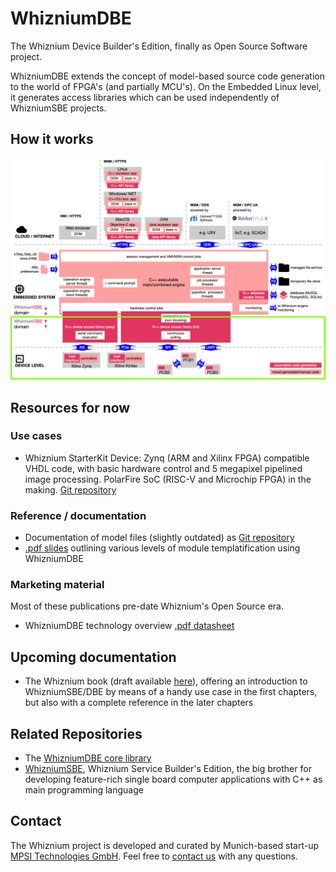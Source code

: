 # WhizniumDBE

The Whiznium Device Builder's Edition, finally as Open Source Software project.

WhizniumDBE extends the concept of model-based source code generation to the world of FPGA's (and partially MCU's). On the Embedded Linux level, it generates access libraries which can be used independently of WhizniumSBE projects.

## How it works

![](_exp/dbe.png)

## Resources for now

### Use cases

- Whiznium StarterKit Device: Zynq (ARM and Xilinx FPGA) compatible VHDL code, with basic hardware control and 5 megapixel pipelined image processing. PolarFire SoC (RISC-V and Microchip FPGA) in the making. [Git repository](https://github.com/mpsitech/wskd-Whiznium-StarterKit-Device)

### Reference / documentation

- Documentation of model files (slightly outdated) as [Git repository](https://github.com/mpsitech/WhizniumDBE-docs)
- [.pdf slides](https://mpsitech-public.s3.eu-central-1.amazonaws.com/wdbe_templates.pdf) outlining various levels of module templatification using WhizniumDBE

### Marketing material

Most of these publications pre-date Whiznium's Open Source era.

- WhizniumDBE technology overview [.pdf datasheet](https://mpsitech-public.s3.eu-central-1.amazonaws.com/whizniumdbe.pdf)

## Upcoming documentation

- The Whiznium book (draft available [here](https://mpsitech-public.s3.eu-central-1.amazonaws.com/book.pdf)), offering an introduction to WhizniumSBE/DBE by means of a handy use case in the first chapters, but also with a complete reference in the later chapters

## Related Repositories

- The [WhizniumDBE core library](https://github.com/mpsitech/dbecore-WhizniumDBE-Core-Library)
- [WhizniumSBE](https://github.com/mpsitech/wznm-WhizniumSBE), Whiznium Service Builder's Edition, the big brother for developing feature-rich single board computer applications with C++ as main programming language

## Contact

The Whiznium project is developed and curated by Munich-based start-up [MPSI Technologies GmbH](https://www.mpsitech.com). Feel free to [contact us](mailto:contact@mpsitech.com) with any questions.
